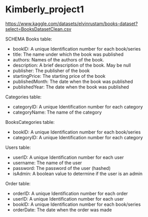 # Kimberly_project1
 
https://www.kaggle.com/datasets/elvinrustam/books-dataset?select=BooksDatasetClean.csv


SCHEMA
Books table:
- bookID: A unique Identification number for each book/series
- title: The name under which the book was published
- authors: Names of the authors of the book.
- description: A brief description of the book. May be null
- publisher: The publisher of the book
- startingPrice: The starting price of the book
- publishedMonth: The date when the book was published
- publishedYear: The date when the book was published

Categories table:
- categoryID: A unique Identification number for each category
- categoryName: The name of the category

BooksCategories table:
- bookID: A unique Identification number for each book/series
- categoryID: A unique Identification number for each category

Users table:
- userID: A unique Identification number for each user
- username: The name of the user
- password: The password of the user (hashed)
- isAdmin: A boolean value to determine if the user is an admin

Order table:
- orderID: A unique Identification number for each order
- userID: A unique Identification number for each user
- bookID: A unique Identification number for each book/series
- orderDate: The date when the order was made
